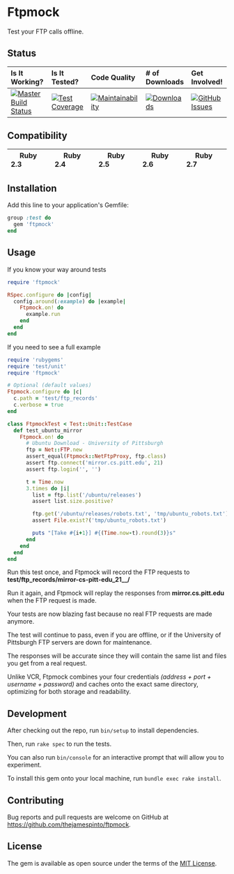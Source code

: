 # Ftpmock

Test your FTP calls offline.

## Status

| Is It Working? | Is It Tested? | Code Quality | **# of Downloads** |  **Get Involved!** |
|:---|:---|:---|:---|:---|
| [![Master Build Status](https://api.travis-ci.org/thejamespinto/ftpmock.svg?branch=master)](https://travis-ci.org/thejamespinto/ftpmock) | [![Test Coverage](https://api.codeclimate.com/v1/badges/25ac02fa4774e3fcb569/test_coverage)](https://codeclimate.com/github/thejamespinto/ftpmock/test_coverage) | [![Maintainability](https://api.codeclimate.com/v1/badges/25ac02fa4774e3fcb569/maintainability)](https://codeclimate.com/github/thejamespinto/ftpmock/maintainability) | [![Downloads](http://img.shields.io/gem/dt/ftpmock.svg)](https://rubygems.org/gems/ftpmock) | [![GitHub Issues](https://img.shields.io/github/issues/thejamespinto/ftpmock.svg)](https://github.com/thejamespinto/ftpmock/issues) |

## Compatibility

| <image width=16 src='./images/ruby.png'> Ruby 2.3 | <image width=16 src='./images/ruby.png'> Ruby 2.4  | <image width=16 src='./images/ruby.png'> Ruby 2.5 | <image width=16 src='./images/ruby.png'> Ruby 2.6 | <image width=16 src='./images/ruby.png'> Ruby 2.7 |
| :--- | :--- | :--- | :--- | :--- |

## Installation

Add this line to your application's Gemfile:

```ruby
group :test do
  gem 'ftpmock'
end
```

## Usage

If you know your way around tests

```ruby
require 'ftpmock'

RSpec.configure do |config|
  config.around(:example) do |example|
    Ftpmock.on! do
      example.run
    end
  end
end
```

If you need to see a full example

```ruby
require 'rubygems'
require 'test/unit'
require 'ftpmock'

# Optional (default values)
Ftpmock.configure do |c|
  c.path = 'test/ftp_records'
  c.verbose = true
end

class FtpmockTest < Test::Unit::TestCase
  def test_ubuntu_mirror
    Ftpmock.on! do
      # Ubuntu Download - University of Pittsburgh
      ftp = Net::FTP.new
      assert_equal(Ftpmock::NetFtpProxy, ftp.class)
      assert ftp.connect('mirror.cs.pitt.edu', 21)
      assert ftp.login('', '')

      t = Time.now
      3.times do |i|
        list = ftp.list('/ubuntu/releases')
        assert list.size.positive?

        ftp.get('/ubuntu/releases/robots.txt', 'tmp/ubuntu_robots.txt')
        assert File.exist?('tmp/ubuntu_robots.txt')

        puts "[Take #{i+1}] #{(Time.now-t).round(3)}s"
      end
    end
  end
end
```

Run this test once, and Ftpmock will record the FTP requests to __test/ftp\_records/mirror-cs-pitt-edu\_21\_\_/__

Run it again, and Ftpmock will replay the responses from __mirror.cs.pitt.edu__ when the FTP request is made.

Your tests are now blazing fast because no real FTP requests are made anymore.

The test will continue to pass, even if you are offline, or if the University of Pittsburgh FTP servers are down for maintenance.

The responses will be accurate since they will contain the same list and files you get from a real request.

Unlike VCR, Ftpmock combines your four credentials _(address + port + username + password)_ and caches onto the exact same directory, optimizing for both storage and readability.

## Development

After checking out the repo, run `bin/setup` to install dependencies.

Then, run `rake spec` to run the tests.

You can also run `bin/console` for an interactive prompt that will allow you to experiment.

To install this gem onto your local machine, run `bundle exec rake install`.

## Contributing

Bug reports and pull requests are welcome on GitHub at https://github.com/thejamespinto/ftpmock.

## License

The gem is available as open source under the terms of the [MIT License](https://opensource.org/licenses/MIT).
